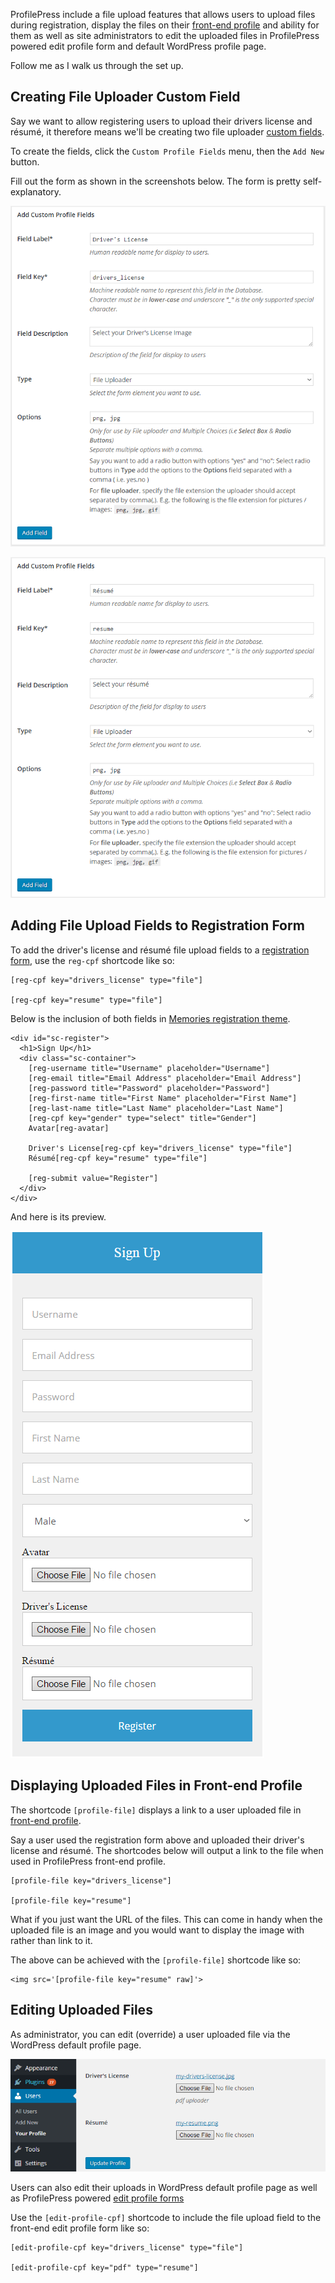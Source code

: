 ProfilePress include a file upload features that allows users to upload files during registration, display the files on their [front-end profile](../build/user-profile.md) and ability for them as well as site administrators to edit the uploaded files in  ProfilePress powered edit profile form and default WordPress profile page.

Follow me as I walk us through the set up.

## Creating File Uploader Custom Field
Say we want to allow registering users to upload their drivers license and résumé, it therefore means we'll be creating two file uploader [custom fields](custom-fields.md).

To create the fields, click the `Custom Profile Fields` menu, then the `Add New` button.

Fill out the form as shown in the screenshots below. The form is pretty self-explanatory.

![Driver's license uploader custom field definition](img/driver-license-uploader.png)

![Résumé uploader custom field definition](img/resume-uploader.png)


## Adding File Upload Fields to Registration Form

To add the driver's license and résumé file upload fields to a [registration form](../build/registration-form.md), use the `reg-cpf` shortcode like so:

```
[reg-cpf key="drivers_license" type="file"]

[reg-cpf key="resume" type="file"]
```

Below is the inclusion of both fields in [Memories registration theme](http://profilepress.net/downloads/memories-registration-theme/).

```
<div id="sc-register">
  <h1>Sign Up</h1>
  <div class="sc-container">
    [reg-username title="Username" placeholder="Username"]
    [reg-email title="Email Address" placeholder="Email Address"]
    [reg-password title="Password" placeholder="Password"]
    [reg-first-name title="First Name" placeholder="First Name"]
    [reg-last-name title="Last Name" placeholder="Last Name"]
    [reg-cpf key="gender" type="select" title="Gender"]
    Avatar[reg-avatar]

    Driver's License[reg-cpf key="drivers_license" type="file"]
    Résumé[reg-cpf key="resume" type="file"]

    [reg-submit value="Register"]
  </div>
</div>
```

And here is its preview.

![Registration form with file uploads](img/registration-form-with-uploader.png)



## Displaying Uploaded Files in Front-end Profile

The shortcode `[profile-file]` displays a link to a user uploaded file in [front-end profile](../build/user-profile.md).

Say a user used the registration form above and uploaded their driver's license and résumé. The shortcodes below will output a link to the file when used in ProfilePress front-end profile.

```
[profile-file key="drivers_license"]

[profile-file key="resume"]
```

What if you just want the URL of the files. This can come in handy when the uploaded file is an image and you would want to display the image with rather than link to it.

The above can be achieved with the `[profile-file]` shortcode like so:

```
<img src='[profile-file key="resume" raw]'>
```


## Editing Uploaded Files

As administrator, you can edit (override) a user uploaded file via the WordPress default profile page.

![Edit uploaded file in WordPress default profile page](img/wp-profile-edit-upload.png)



Users can also edit their uploads in WordPress default profile page as well as ProfilePress powered [edit profile forms](../build/edit-profile.md)


Use the `[edit-profile-cpf]` shortcode to include the file upload field to the front-end edit profile form like so:


```
[edit-profile-cpf key="drivers_license" type="file"]

[edit-profile-cpf key="pdf" type="resume"]
```
